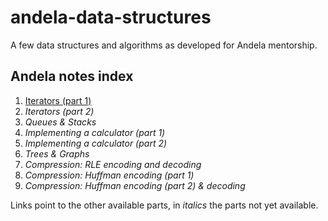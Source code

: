 # andela-data-structures
A few data structures and algorithms as developed for Andela mentorship.

## Andela notes index

1. [Iterators (part 1)](http://sklivvz.com/posts/data-structures-andela-iterators-1)
2. *Iterators (part 2)*
3. *Queues & Stacks*
4. *Implementing a calculator (part 1)*
5. *Implementing a calculator (part 2)*
6. *Trees & Graphs*
7. *Compression: RLE encoding and decoding*
8. *Compression: Huffman encoding (part 1)*
9. *Compression: Huffman encoding (part 2) & decoding*

Links point to the other available parts, in *italics* the parts not yet available.
